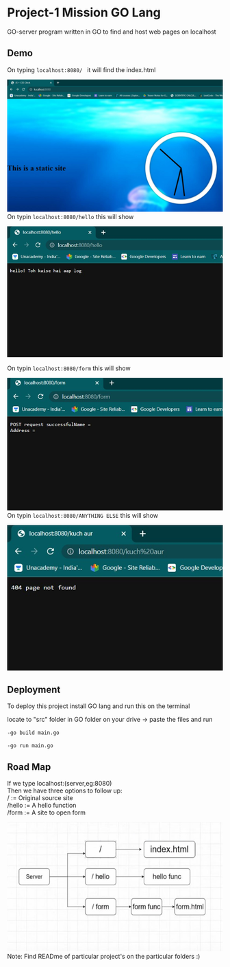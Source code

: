 
# Project-1 Mission GO Lang
GO-server program written in GO to find and host web pages on localhost 
## Demo
On typing ```localhost:8080/ ```  it will find the index.html

![local](https://github.com/prashant54singh/GO_Projects/blob/main/go-server/static/Screenshot%202022-08-28%20182859.jpg?raw=true)  
On typin ```localhost:8080/hello``` this will show    

![hello](https://github.com/prashant54singh/GO_Projects/blob/main/go-server/static/Screenshot%202022-08-28%20182935.jpg?raw=true)
  
On typin ```localhost:8080/form``` this will show   

![form](https://github.com/prashant54singh/GO_Projects/blob/main/go-server/static/Screenshot%202022-08-28%20182919.jpg?raw=true)  
On typin ```localhost:8080/ANYTHING ELSE``` this will show   

![KUCHBHI](https://github.com/prashant54singh/GO_Projects/blob/main/go-server/static/Screenshot%202022-08-28%20182958.jpg?raw=true)  
## Deployment

To deploy this project install GO lang and run this on the terminal  

locate to "src" folder in GO folder on your drive -> paste the files and run

```
-go build main.go
```
```
-go run main.go
```


## Road Map

If we type localhost:(server,eg:8080)  
Then we have three options to follow up:  
/ := Original source site  
/hello := A hello function  
/form := A site to open form  

![CLOCK](https://github.com/prashant54singh/GO_Projects/blob/main/go-server/static/Screenshot%202022-08-28%20174724.jpg?raw=true)  
Note: Find READme of particular project's on the particular folders :)  
